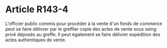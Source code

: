# Article R143-4

L'officier public commis pour procéder à la vente d'un fonds de commerce peut se faire délivrer par le greffier copie des actes de vente sous seing privé déposés au greffe. Il peut également se faire délivrer expédition des actes authentiques de vente.